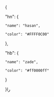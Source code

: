 {

  "hn": {

    "name": "hasan",

    "color": "#FFFF0C00"

  },

  "hb": {

    "name": "zade",

    "color": "#ff0000ff"

  }

}را
